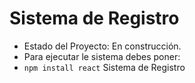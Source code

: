 <h1> Sistema de Registro</h1>

- Estado del Proyecto: En construcción.
- Para ejecutar le sistema debes poner:
- ```npm install react```
Sistema de Registro
